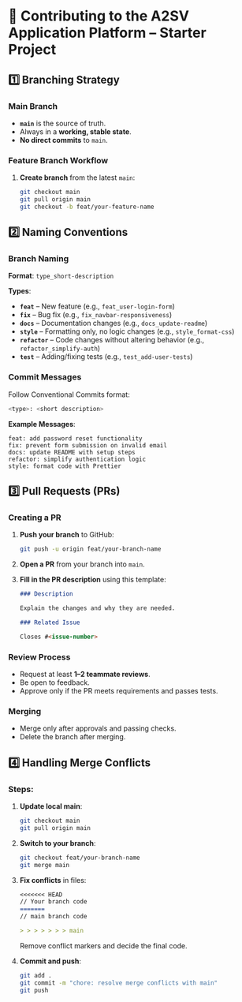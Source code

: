 # 🌟 Contributing to the A2SV Application Platform – Starter Project


## 1️⃣ Branching Strategy

### Main Branch

-   **`main`** is the source of truth.
-   Always in a **working, stable state**.
-   **No direct commits** to `main`.

### Feature Branch Workflow

1. **Create branch** from the latest `main`:
    ```bash
    git checkout main
    git pull origin main
    git checkout -b feat/your-feature-name
    ```

## 2️⃣ Naming Conventions

### Branch Naming

**Format**: `type_short-description`

**Types**:

-   **`feat`** – New feature (e.g., `feat_user-login-form`)
-   **`fix`** – Bug fix (e.g., `fix_navbar-responsiveness`)
-   **`docs`** – Documentation changes (e.g., `docs_update-readme`)
-   **`style`** – Formatting only, no logic changes (e.g., `style_format-css`)
-   **`refactor`** – Code changes without altering behavior (e.g., `refactor_simplify-auth`)
-   **`test`** – Adding/fixing tests (e.g., `test_add-user-tests`)

### Commit Messages

Follow Conventional Commits format:

```bash
<type>: <short description>
```

**Example Messages**:

```
feat: add password reset functionality
fix: prevent form submission on invalid email
docs: update README with setup steps
refactor: simplify authentication logic
style: format code with Prettier
```

## 3️⃣ Pull Requests (PRs)

### Creating a PR

1. **Push your branch** to GitHub:

    ```bash
    git push -u origin feat/your-branch-name
    ```

2. **Open a PR** from your branch into `main`.

3. **Fill in the PR description** using this template:

    ```markdown
    ### Description

    Explain the changes and why they are needed.

    ### Related Issue

    Closes #<issue-number>

### Review Process

-   Request at least **1–2 teammate reviews**.
-   Be open to feedback.
-   Approve only if the PR meets requirements and passes tests.

### Merging

-   Merge only after approvals and passing checks.
-   Delete the branch after merging.

## 4️⃣ Handling Merge Conflicts

### Steps:

1. **Update local main**:

    ```bash
    git checkout main
    git pull origin main
    ```

2. **Switch to your branch**:

    ```bash
    git checkout feat/your-branch-name
    git merge main
    ```

3. **Fix conflicts** in files:

    ```markdown
    <<<<<<< HEAD
    // Your branch code
    =======
    // main branch code

    > > > > > > > main
    ```

    Remove conflict markers and decide the final code.

4. **Commit and push**:
    ```bash
    git add .
    git commit -m "chore: resolve merge conflicts with main"
    git push
    ```
